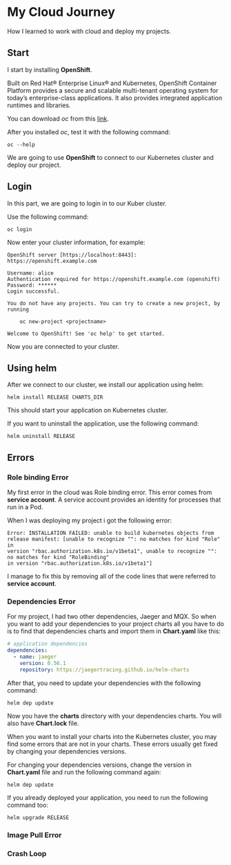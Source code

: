 # My Cloud Journey

How I learned to work with cloud and deploy my projects.

## Start
I start by installing **OpenShift**.

Built on Red Hat® Enterprise Linux® and Kubernetes, OpenShift Container Platform provides a secure and scalable multi-tenant operating system for today’s enterprise-class applications. It also provides integrated application runtimes and libraries.

You can download _oc_ from this [link](https://access.redhat.com/downloads/content/290/ver=4.10/rhel---8/4.10.9/x86_64/product-software).

After you installed _oc_, test it with the following command:
```shell
oc --help
```

We are going to use **OpenShift** to connect to our Kubernetes cluster and deploy our project.

## Login
In this part, we are going to login in to our Kuber cluster.

Use the following command:
```shell
oc login
```

Now enter your cluster information, for example:
```shell
OpenShift server [https://localhost:8443]: https://openshift.example.com 

Username: alice 
Authentication required for https://openshift.example.com (openshift)
Password: ******
Login successful. 

You do not have any projects. You can try to create a new project, by running

    oc new-project <projectname> 

Welcome to OpenShift! See 'oc help' to get started.
```

Now you are connected to your cluster.

## Using helm
After we connect to our cluster, we install our application using helm:
```shell
helm install RELEASE CHARTS_DIR
```

This should start your application on Kubernetes cluster.

If you want to uninstall the application, use the following command:
```shell
helm uninstall RELEASE
```

## Errors
### Role binding Error
My first error in the cloud was Role binding error. This error comes from **service account**. A service account provides an identity for processes that run in a Pod.

When I was deploying my project i got the following error:
```shell
Error: INSTALLATION FAILED: unable to build kubernetes objects from release manifest: [unable to recognize "": no matches for kind "Role" in 
version "rbac.authorization.k8s.io/v1beta1", unable to recognize "": no matches for kind "RoleBinding" 
in version "rbac.authorization.k8s.io/v1beta1"]
```

I manage to fix this by removing all of the code lines that were referred to **service account**.

### Dependencies Error
For my project, I had two other dependencies, Jaeger and MQX. So when you want to add your dependencies to your project charts
all you have to do is to find that dependencies charts and import them in **Chart.yaml** like this:
```yaml
# application dependencies
dependencies:
  - name: jaeger
    version: 0.56.1
    repository: https://jaegertracing.github.io/helm-charts
```

After that, you need to update your dependencies with the following command:
```shell
helm dep update
```

Now you have the **charts** directory with your dependencies charts. You will also have **Chart.lock** file.

When you want to install your charts into the Kubernetes cluster, you may find some errors that are not in your charts.
These errors usually get fixed by changing your dependencies versions.

For changing your dependencies versions, change the version in **Chart.yaml** file and run the following command again:
```shell
helm dep update
```

If you already deployed your application, you need to run the following command too:
```shell
helm upgrade RELEASE
```

### Image Pull Error

### Crash Loop
